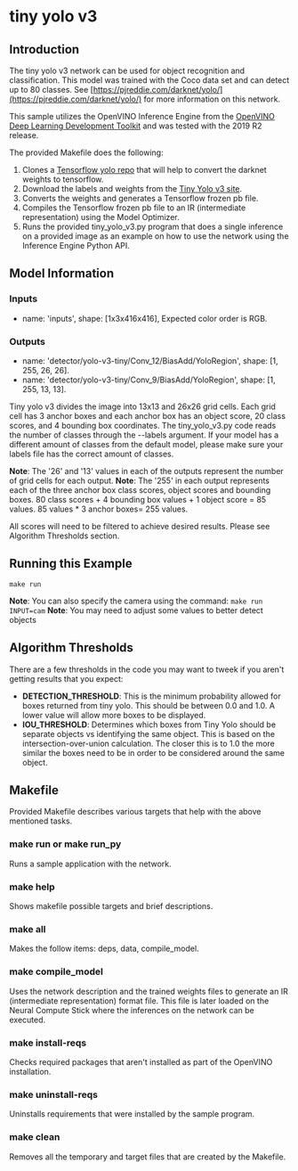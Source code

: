 # tiny yolo v3
## Introduction
The tiny yolo v3 network can be used for object recognition and classification. This model was trained with the Coco data set and can detect up to 80 classes. See [https://pjreddie.com/darknet/yolo/](https://pjreddie.com/darknet/yolo/) for more information on this network. 

This sample utilizes the OpenVINO Inference Engine from the [OpenVINO Deep Learning Development Toolkit](https://software.intel.com/en-us/openvino-toolkit) and was tested with the 2019 R2 release.

The provided Makefile does the following:
1. Clones a [Tensorflow yolo repo](https://github.com/mystic123/tensorflow-yolo-v3) that will help to convert the darknet weights to tensorflow.
2. Download the labels and weights from the [Tiny Yolo v3 site](https://pjreddie.com/darknet/yolo/).
3. Converts the weights and generates a Tensorflow frozen pb file.
4. Compiles the Tensorflow frozen pb file to an IR (intermediate representation) using the Model Optimizer.
4. Runs the provided tiny_yolo_v3.py program that does a single inference on a provided image as an example on how to use the network using the Inference Engine Python API.

## Model Information
### Inputs
 - name: 'inputs', shape: [1x3x416x416], Expected color order is RGB.
### Outputs 
 - name: 'detector/yolo-v3-tiny/Conv_12/BiasAdd/YoloRegion', shape: [1, 255, 26, 26].
 - name: 'detector/yolo-v3-tiny/Conv_9/BiasAdd/YoloRegion', shape: [1, 255, 13, 13].

Tiny yolo v3 divides the image into 13x13 and 26x26 grid cells. Each grid cell has 3 anchor boxes and each anchor box has an object score, 20 class scores, and 4 bounding box coordinates. The tiny_yolo_v3.py code reads the number of classes through the --labels argument. If your model has a different amount of classes from the default model, please make sure your labels file has the correct amount of classes.

**Note**: The '26' and '13' values in each of the outputs represent the number of grid cells for each output. 
**Note**: The '255' in each output represents each of the three anchor box class scores, object scores and bounding boxes. 80 class scores + 4 bounding box values + 1 object score = 85 values. 85 values * 3 anchor boxes= 255 values.

All scores will need to be filtered to achieve desired results. Please see Algorithm Thresholds section. 


## Running this Example
~~~
make run
~~~
**Note**: You can also specify the camera using the command: ```make run INPUT=cam```
**Note**: You may need to adjust some values to better detect objects 

## Algorithm Thresholds
There are a few thresholds in the code you may want to tweek if you aren't getting results that you expect:
- <strong>DETECTION_THRESHOLD</strong>: This is the minimum probability allowed for boxes returned from tiny yolo.  This should be between 0.0 and 1.0.  A lower value will allow more boxes to be displayed.
- <strong>IOU_THRESHOLD</strong>: Determines which boxes from Tiny Yolo should be separate objects vs identifying the same object.  This is based on the intersection-over-union calculation.  The closer this is to 1.0 the more similar the boxes need to be in order to be considered around the same object.

## Makefile
Provided Makefile describes various targets that help with the above mentioned tasks.

### make run or make run_py
Runs a sample application with the network.

### make help
Shows makefile possible targets and brief descriptions. 

### make all
Makes the follow items: deps, data, compile_model.

### make compile_model
Uses the network description and the trained weights files to generate an IR (intermediate representation) format file.  This file is later loaded on the Neural Compute Stick where the inferences on the network can be executed.  

### make install-reqs
Checks required packages that aren't installed as part of the OpenVINO installation.
 
### make uninstall-reqs
Uninstalls requirements that were installed by the sample program.

### make clean
Removes all the temporary and target files that are created by the Makefile.


